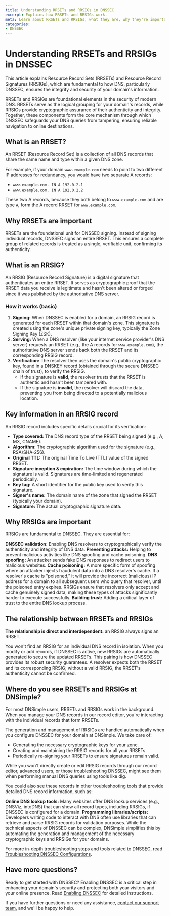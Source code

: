 ```yaml
---
title: Understanding RRSETs and RRSIGs in DNSSEC
excerpt: Explains how RRSETs and RRSIGs work.
meta: Learn about RRSETs and RRSIGs, what they are, why they're important, and how they work.
categories:
- DNSSEC
---
```


# Understanding RRSETs and RRSIGs in DNSSEC

This article explains Resource Record Sets (RRSETs) and Resource Record Signatures (RRSIGs), which are fundamental to how DNS, particularly DNSSEC, ensures the integrity and security of your domain's information.

RRSETs and RRSIGs are foundational elements in the security of modern DNS. RRSETs serve as the logical grouping for your domain's records, while RRSIGs provide cryptographic assurance of their authenticity and integrity. Together, these components form the core mechanism through which DNSSEC safeguards your DNS queries from tampering, ensuring reliable navigation to online destinations.

## What is an RRSET?

An RRSET (Resource Record Set) is a collection of all DNS records that share the same name and type within a given DNS zone.

For example, if your domain `www.example.com` needs to point to two different IP addresses for redundancy, you would have two separate A records:
- `www.example.com. IN A 192.0.2.1`
- `www.example.com. IN A 192.0.2.2`
  
These two A records, because they both belong to `www.example.com` and are type `A`, form the A record RRSET for `www.example.com`.

## Why RRSETs are important

RRSETs are the foundational unit for DNSSEC signing. Instead of signing individual records, DNSSEC signs an entire RRSET. This ensures a complete group of related records is treated as a single, verifiable unit, confirming its authenticity.

## What is an RRSIG?

An RRSIG (Resource Record Signature) is a digital signature that authenticates an entire RRSET. It serves as cryptographic proof that the RRSET data you receive is legitimate and hasn't been altered or forged since it was published by the authoritative DNS server.

### How it works (basic)

1. **Signing:** When DNSSEC is enabled for a domain, an RRSIG record is generated for each RRSET within that domain's zone. This signature is created using the zone's unique private signing key, typically the Zone Signing Key (ZSK).
1. **Serving:** When a DNS resolver (like your internet service provider's DNS server) requests an RRSET (e.g., the A records for `www.example.com`), the authoritative DNS server sends back both the RRSET and its corresponding RRSIG record.
1. **Verification:** The resolver then uses the domain's public cryptographic key, found in a DNSKEY record (obtained through the secure DNSSEC chain of trust), to verify the RRSIG.
    - If the signature is **valid**, the resolver trusts that the RRSET is authentic and hasn't been tampered with.
    - If the signature is **invalid**, the resolver will discard the data, preventing you from being directed to a potentially malicious location.

## Key information in an RRSIG record

An RRSIG record includes specific details crucial for its verification:

- **Type covered:** The DNS record type of the RRSET being signed (e.g., A, MX, CNAME).
- **Algorithm:** The cryptographic algorithm used for the signature (e.g., RSA/SHA-256).
- **Original TTL:** The original Time To Live (TTL) value of the signed RRSET.
- **Signature inception & expiration:** The time window during which the signature is valid. Signatures are time-limited and regenerated periodically.
- **Key tag:** A short identifier for the public key used to verify this signature.
- **Signer's name:** The domain name of the zone that signed the RRSET (typically your domain).
- **Signature:** The actual cryptographic signature data.

## Why RRSIGs are important

RRSIGs are fundamental to DNSSEC. They are essential for:

**DNSSEC validation:** Enabling DNS resolvers to cryptographically verify the authenticity and integrity of DNS data.
**Preventing attacks:** Helping to prevent malicious activities like DNS spoofing and cache poisoning.
**DNS spoofing:** An attacker sends fake DNS responses to redirect users to malicious websites.
**Cache poisoning:** A more specific form of spoofing where an attacker injects fraudulent data into a DNS resolver's cache. If a resolver's cache is "poisoned," it will provide the incorrect (malicious) IP address for a domain to all subsequent users who query that resolver, until the poisoned entry expires. RRSIGs ensure that resolvers only accept and cache genuinely signed data, making these types of attacks significantly harder to execute successfully.
**Building trust:** Adding a critical layer of trust to the entire DNS lookup process.

## The relationship between RRSETs and RRSIGs

**The relationship is direct and interdependent:** an RRSIG always signs an RRSET.

You won't find an RRSIG for an individual DNS record in isolation. When you modify or add records, if DNSSEC is active, new RRSIGs are automatically generated to secure the updated RRSETs. This pairing is how DNSSEC provides its robust security guarantees. A resolver expects both the RRSET and its corresponding RRSIG; without a valid RRSIG, the RRSET's authenticity cannot be confirmed.

## Where do you see RRSETs and RRSIGs at DNSimple?

For most DNSimple users, RRSETs and RRSIGs work in the background. When you manage your DNS records in our record editor, you're interacting with the individual records that form RRSETs.

The generation and management of RRSIGs are handled automatically when you configure DNSSEC for your domain at DNSimple. We take care of:
- Generating the necessary cryptographic keys for your zone.
- Creating and maintaining the RRSIG records for all your RRSETs.
- Periodically re-signing your RRSETs to ensure signatures remain valid.

While you won't directly create or edit RRSIG records through our record editor, advanced users, or those troubleshooting DNSSEC, might see them when performing manual DNS queries using tools like dig. 

You could also see these records in other troubleshooting tools that provide detailed DNS record information, such as:

**Online DNS lookup tools:** Many websites offer DNS lookup services (e.g., DNSViz, intoDNS) that can show all record types, including RRSIGs, if DNSSEC is configured for a domain.
**Programming libraries/scripts:** Developers writing code to interact with DNS often use libraries that can retrieve and parse RRSIG records for validation purposes.
While the technical aspects of DNSSEC can be complex, DNSimple simplifies this by automating the generation and management of the necessary cryptographic keys and RRSIGs for your domains. 

For more in-depth troubleshooting steps and tools related to DNSSEC, read [Troubleshooting DNSSEC Configurations](/articles/troubleshooting-dnssec-configurations/).

## Have more questions?
Ready to get started with DNSSEC? Enabling DNSSEC is a critical step in enhancing your domain's security and protecting both your visitors and your online presence. Read [Enabling DNSSEC](/articles/enabling-dnssec/) for detailed instructions. 

If you have further questions or need any assistance, [contact our support team](https://dnsimple.com/feedback), and we'll be happy to help.
